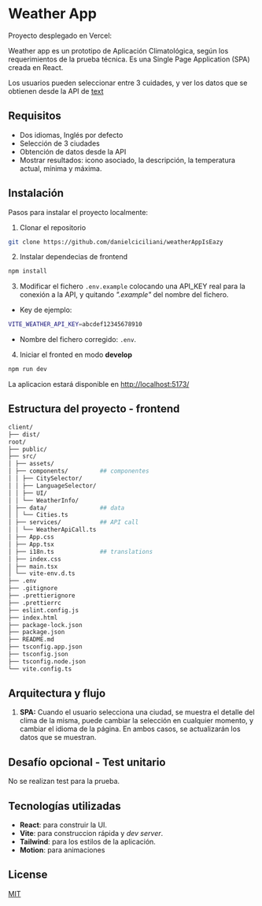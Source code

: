 # Weather App

Proyecto desplegado en Vercel: 

Weather app es un prototipo de Aplicación Climatológica, según los requerimientos de la prueba técnica. Es una Single Page Application (SPA) creada en React.

Los usuarios pueden seleccionar entre 3 cuidades, y ver los datos que se obtienen desde la API de [text](https://openweathermap.org/)

## Requisitos

- Dos idiomas, Inglés por defecto
- Selección de 3 ciudades
- Obtención de datos desde la API
- Mostrar resultados: icono asociado, la descripción, la temperatura actual, mínima y máxima.

## Instalación
Pasos para instalar el proyecto localmente:

1. Clonar el repositorio

```bash
git clone https://github.com/danielciciliani/weatherAppIsEazy
```

2. Instalar dependecias de frontend
```bash
npm install
```
3. Modificar el fichero `.env.example` colocando una API_KEY real para la conexión a la API, y quitando *".example"* del nombre del fichero.

- Key de ejemplo:
```bash
VITE_WEATHER_API_KEY=abcdef12345678910
```
- Nombre del fichero corregido: `.env`.

4. Iniciar el fronted en modo **develop**
```bash
npm run dev
```

La aplicacion estará disponible en [http://localhost:5173/](http://localhost:5173/)

## Estructura del proyecto - frontend

```bash
client/
├── dist/                   
root/
├── public/
├── src/
│ ├── assets/
│ ├── components/         ## componentes
│ │ ├── CitySelector/
│ │ ├── LanguageSelector/
│ │ ├── UI/
│ │ └── WeatherInfo/
│ ├── data/               ## data
│ │ └── Cities.ts
│ ├── services/           ## API call
│ │ └── WeatherApiCall.ts
│ ├── App.css
│ ├── App.tsx
│ ├── i18n.ts             ## translations
│ ├── index.css
│ ├── main.tsx
│ └── vite-env.d.ts
├── .env
├── .gitignore
├── .prettierignore
├── .prettierrc
├── eslint.config.js
├── index.html
├── package-lock.json
├── package.json
├── README.md
├── tsconfig.app.json
├── tsconfig.json
├── tsconfig.node.json
└── vite.config.ts

```

## Arquitectura y flujo
1. **SPA:** Cuando el usuario selecciona una ciudad, se muestra el detalle del clima de la misma, puede cambiar la selección en cualquier momento, y cambiar el idioma de la página. En ambos casos, se actualizarán los datos que se muestran. 

## Desafío opcional - Test unitario 
No se realizan test para la prueba.

## Tecnologías utilizadas
- **React**: para construir la UI.
- **Vite**: para construccion rápida y *dev server*.
- **Tailwind**: para los estilos de la aplicación.
- **Motion**: para animaciones

## License

[MIT](https://choosealicense.com/licenses/mit/)